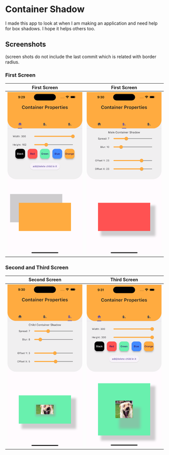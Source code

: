 # Container Shadow

I made this app to look at when I am making an application and need help for box shadows. I hope it helps others too.

## Screenshots
(screen shots do not include the last commit which is related with border radius.
### First Screen

| First Screen       |  First Screen          |
| ------------- |:-------------:|
| <img src="screenshots/1.png" alt="Screenshot" width="300">     | <img src="screenshots/2.png" alt="Screenshot" width="300"> |

### Second and Third Screen

| Second Screen       |  Third Screen          |
| ------------- |:-------------:|
| <img src="screenshots/3.png" alt="Screenshot" width="300">     | <img src="screenshots/4.png" alt="Screenshot" width="300"> |

